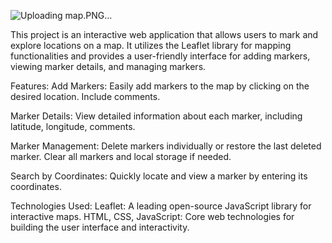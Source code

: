 

![Uploading map.PNG…]()














This project is an interactive web application that allows users to mark and explore locations on a map. It utilizes the Leaflet library for mapping functionalities and provides a user-friendly interface for adding markers, viewing marker details, and managing markers.

Features:
Add Markers: Easily add markers to the map by clicking on the desired location. Include comments.

Marker Details: 
View detailed information about each marker, including latitude, longitude, comments.

Marker Management: 
Delete markers individually or restore the last deleted marker. Clear all markers and local storage if needed.

Search by Coordinates: 
Quickly locate and view a marker by entering its coordinates.

Technologies Used:
Leaflet: A leading open-source JavaScript library for interactive maps.
HTML, CSS, JavaScript: Core web technologies for building the user interface and interactivity.

